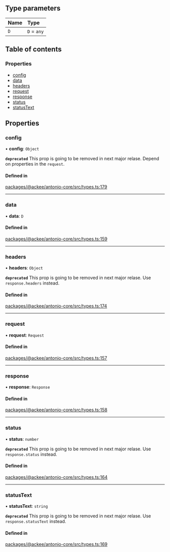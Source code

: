 ## Type parameters

| Name | Type        |
| :--- | :---------- |
| `D`  | `D` = `any` |

## Table of contents

### Properties

-   [config](../wiki/Interface:%20RequestResult#config)
-   [data](../wiki/Interface:%20RequestResult#data)
-   [headers](../wiki/Interface:%20RequestResult#headers)
-   [request](../wiki/Interface:%20RequestResult#request)
-   [response](../wiki/Interface:%20RequestResult#response)
-   [status](../wiki/Interface:%20RequestResult#status)
-   [statusText](../wiki/Interface:%20RequestResult#statustext)

## Properties

### config

• **config**: `Object`

**`deprecated`** This prop is going to be removed in next major relase. Depend on properties in the `request`.

#### Defined in

[packages/@ackee/antonio-core/src/types.ts:179](https://github.com/AckeeCZ/antonio/blob/1a6de80/packages/@ackee/antonio-core/src/types.ts#L179)

---

### data

• **data**: `D`

#### Defined in

[packages/@ackee/antonio-core/src/types.ts:159](https://github.com/AckeeCZ/antonio/blob/1a6de80/packages/@ackee/antonio-core/src/types.ts#L159)

---

### headers

• **headers**: `Object`

**`deprecated`** This prop is going to be removed in next major relase. Use `response.headers` instead.

#### Defined in

[packages/@ackee/antonio-core/src/types.ts:174](https://github.com/AckeeCZ/antonio/blob/1a6de80/packages/@ackee/antonio-core/src/types.ts#L174)

---

### request

• **request**: `Request`

#### Defined in

[packages/@ackee/antonio-core/src/types.ts:157](https://github.com/AckeeCZ/antonio/blob/1a6de80/packages/@ackee/antonio-core/src/types.ts#L157)

---

### response

• **response**: `Response`

#### Defined in

[packages/@ackee/antonio-core/src/types.ts:158](https://github.com/AckeeCZ/antonio/blob/1a6de80/packages/@ackee/antonio-core/src/types.ts#L158)

---

### status

• **status**: `number`

**`deprecated`** This prop is going to be removed in next major relase. Use `response.status` instead.

#### Defined in

[packages/@ackee/antonio-core/src/types.ts:164](https://github.com/AckeeCZ/antonio/blob/1a6de80/packages/@ackee/antonio-core/src/types.ts#L164)

---

### statusText

• **statusText**: `string`

**`deprecated`** This prop is going to be removed in next major relase. Use `response.statusText` instead.

#### Defined in

[packages/@ackee/antonio-core/src/types.ts:169](https://github.com/AckeeCZ/antonio/blob/1a6de80/packages/@ackee/antonio-core/src/types.ts#L169)
